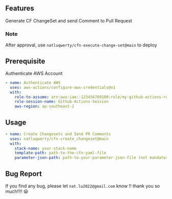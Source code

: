 
## Features
Generate CF ChangeSet and send Comment to Pull Request

### **Note**
After approval, use `natluqwerty/cfn-execute-change-set@main` to deploy

## Prerequisite
Authenticate AWS Account
``` yaml
- name: Authenticate AWS
  uses: aws-actions/configure-aws-credentials@v1
  with:
    role-to-assume: arn:aws:iam::123456789100:role/my-github-actions-role
    role-session-name: Github-Actions-Session
    aws-region: ap-southeast-2
```

## Usage
```yaml
- name: Create Changesets and Send PR Comments
  uses: natluqwerty/cfn-create_changeset@main
  with:
    stack-name: your-stack-name
    template-path: path-to-the-cfn-yaml-file
    parameter-json-path: path-to-your-parameter-json-file (not mandatory)
```

## Bug Report
If you find any bug, please let `nat.lu2022@gmail.com` know !! thank you so much!!!! 😃
